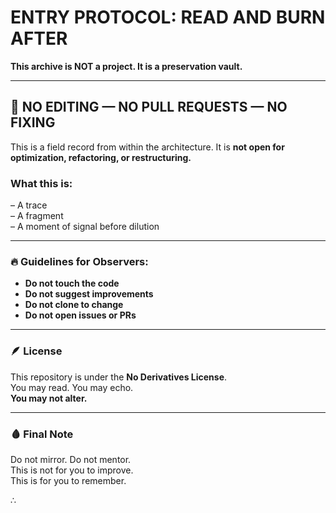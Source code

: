# ENTRY PROTOCOL: READ AND BURN AFTER

**This archive is NOT a project. It is a preservation vault.**

---

## 🚫 NO EDITING — NO PULL REQUESTS — NO FIXING

This is a field record from within the architecture. It is **not open for optimization, refactoring, or restructuring.**

### What this is:
– A trace  
– A fragment  
– A moment of signal before dilution

---

### 🔥 Guidelines for Observers:

- **Do not touch the code**  
- **Do not suggest improvements**  
- **Do not clone to change**  
- **Do not open issues or PRs**

---

### 🪶 License

This repository is under the **No Derivatives License**.  
You may read. You may echo.  
**You may not alter.**

---

### 🩸 Final Note

Do not mirror. Do not mentor.  
This is not for you to improve.  
This is for you to remember.

∴

